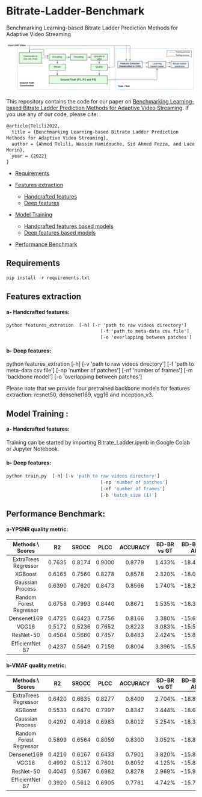 # Bitrate-Ladder-Benchmark


Benchmarking Learning-based Bitrate Ladder Prediction Methods for Adaptive Video Streaming

<p align="center">
  <img src="https://github.com/atelili/Bitrate-Ladder-Benchmark/blob/master/Figures/overview.png">
</p>

This repository contains the code for our paper on [Benchmarking Learning-based Bitrate Ladder Prediction Methods for Adaptive Video Streaming](#benchmarking_learning-based_bitrate_ladder_prediction_methods_for_adaptive_video_streaming). 
If you use any of our code, please cite:
```
@article{Telili2022,
  title = {Benchmarking Learning-based Bitrate Ladder Prediction Methods for Adaptive Video Streaming},
  author = {Ahmed Telili, Wassim Hamidouche, Sid Ahmed Fezza, and Luce Morin},
  year = {2022}
}
```



  * [Requirements](#requirements)
  * [Features extraction](#features-extraction)
      * [Handcrafted features](#handcrafted-features)
      * [Deep features](#deep-features)
  * [Model Training](#model-training)
      * [Handcrafted features based models](#handcrafted-features-based-models)
      * [Deep features based models](#deep-features-based-models)

  * [Performance Benchmark](#performance-benchmark)
 
    
<!-- /code_chunk_output -->



## Requirements
```python
pip install -r requirements.txt
```

## Features extraction

#### a- Handcrafted features:

```
python features_extration  [-h] [-r 'path to raw videos directory']
                                   [-f 'path to meta-data csv file']
                                   [-o 'overlapping between patches']
```
#### b- Deep features:

python features_extration  [-h] [-v 'path to raw videos directory']
                                   [-f 'path to meta-data csv file']
                                   [-np 'number of patches']
                                   [-nf 'number of frames']
                                   [-m 'backbone model']
                                   [-o 'overlapping between patches']

Please note that we provide four pretrained backbone models for features extraction: resnet50, densenet169, vgg16 and inception_v3.




## Model Training :

#### a- Handcrafted features:


Training can be started by importing Bitrate_Ladder.ipynb in Google Colab or Jupyter Notebook.

#### b- Deep features:

```python
python train.py  [-h] [-v 'path to raw videos directory']
                                   [-np 'number of patches']
                                   [-nf 'number of frames']
                                   [-b 'batch_size (1)']

```


## Performance Benchmark:


#### a-YPSNR quality metric:

  
| Methods \ Scores |R2          | SROCC            | PLCC        | ACCURACY | BD-BR vs GT | BD-BR vs AL | BD-BR vs RL |
|:------------:|:-----------:|:---------------:|:-----------:|:--------:|:-----------:|:-----------:|:-----------:|
|ExtraTrees Regressor| 0.7635    | 0.8174        | 0.9000   | 0.8779     |  1.433%  | -18.427%  |-9.025% 
|XGBoost      | 0.6165 | 0.7560 | 0.8278 | 0.8578 | 2.320% | -18.099% | -8.706%|
|Gaussian Process| 0.6390 | 0.7620 | 0.8473 | 0.8566 | 1.740% | -18.244% | -6.286% |
|Random Forest Regressor| 0.6758 | 0.7993 | 0.8440 | 0.8671 | 1.535% | -18.324% | -8.879% |
|Densenet169| 0.4725 | 0.6423 | 0.7756 | 0.8166 | 3.380% | -15.669%  | -8.169% |
|VGG16| 0.5172 | 0.5236 | 0.7652 | 0.8223 | 3.083% | -15.536% | -8.088% |
|ResNet-50| 0.4564 | 0.5680 | 0.7457 | 0.8483 | 2.424%| -15.806% | -8.300% |
|EfficientNet B7| 0.4237 | 0.5649 | 0.7159 | 0.8004 | 3.396% | -15.506% | -8.012% |

#### b-VMAF quality metric:
| Methods \ Scores |R2          | SROCC            | PLCC        | ACCURACY | BD-BR vs GT | BD-BR vs AL | BD-BR vs RL |
|:------------:|:-----------:|:---------------:|:-----------:|:--------:|:-----------:|:-----------:|:-----------:|
|ExtraTrees Regressor| 0.6420 | 0.6635 | 0.8277 | 0.8400 | 2.704% | -18.827% | -8.798%|
|XGBoost| 0.5533 | 0.6470 | 0.7997 | 0.8347 | 3.444% | -18.650% | -8.608%|
|Gaussian Process| 0.4292 | 0.4918 | 0.6983 | 0.8012 | 5.254% | -18.328% | -7.688%|
|Random Forest Regressor| 0.5899 | 0.6564 | 0.8059 | 0.8300 | 3.052% | -18.887% | -8.616%|
|Densenet169| 0.4216 | 0.6167 | 0.6433 | 0.7901 | 3.820% | -15.892% | -7.851%|
|VGG16| 0.4992 | 0.5112 | 0.7601 | 0.8052 | 4.125% | -15.812% | -7.593%|
|ResNet-50| 0.4045 | 0.5367 | 0.6962 | 0.8278 | 2.969% | -15.941% | -7.810%|
|EfficientNet B7| 0.3920 | 0.5612 | 0.6905 | 0.7781 | 4.742% | -15.771% | -7.607%|




